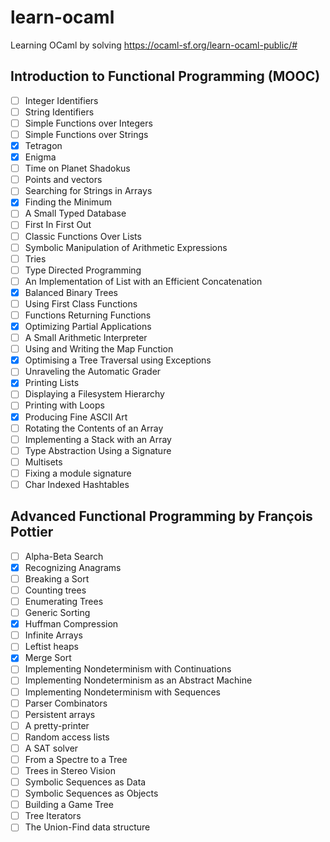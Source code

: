# learn-ocaml
Learning OCaml by solving https://ocaml-sf.org/learn-ocaml-public/#
## Introduction to Functional Programming (MOOC)
- [ ] Integer Identifiers
- [ ] String Identifiers
- [ ] Simple Functions over Integers
- [ ] Simple Functions over Strings
- [x] Tetragon
- [x] Enigma
- [ ] Time on Planet Shadokus
- [ ] Points and vectors
- [ ] Searching for Strings in Arrays
- [x] Finding the Minimum
- [ ] A Small Typed Database
- [ ] First In First Out
- [ ] Classic Functions Over Lists
- [ ] Symbolic Manipulation of Arithmetic Expressions
- [ ] Tries
- [ ] Type Directed Programming
- [ ] An Implementation of List with an Efficient Concatenation
- [x] Balanced Binary Trees
- [ ] Using First Class Functions
- [ ] Functions Returning Functions
- [x] Optimizing Partial Applications
- [ ] A Small Arithmetic Interpreter
- [ ] Using and Writing the Map Function
- [x] Optimising a Tree Traversal using Exceptions
- [ ] Unraveling the Automatic Grader
- [x] Printing Lists
- [ ] Displaying a Filesystem Hierarchy
- [ ] Printing with Loops
- [x] Producing Fine ASCII Art
- [ ] Rotating the Contents of an Array
- [ ] Implementing a Stack with an Array
- [ ] Type Abstraction Using a Signature
- [ ] Multisets
- [ ] Fixing a module  signature
- [ ] Char  Indexed  Hashtables
## Advanced  Functional  Programming  by  François  Pottier
- [ ] Alpha-Beta  Search
- [x] Recognizing  Anagrams
- [ ] Breaking  a  Sort
- [ ] Counting  trees
- [ ] Enumerating  Trees
- [ ] Generic  Sorting
- [x] Huffman  Compression
- [ ] Infinite  Arrays
- [ ] Leftist  heaps
- [x] Merge  Sort
- [ ] Implementing  Nondeterminism  with  Continuations
- [ ] Implementing  Nondeterminism  as  an  Abstract  Machine
- [ ] Implementing  Nondeterminism  with  Sequences
- [ ] Parser  Combinators
- [ ] Persistent  arrays
- [ ] A  pretty-printer
- [ ] Random  access  lists
- [ ] A  SAT  solver
- [ ] From  a  Spectre  to  a  Tree
- [ ] Trees  in  Stereo  Vision
- [ ] Symbolic  Sequences  as  Data
- [ ] Symbolic  Sequences  as  Objects
- [ ] Building  a  Game  Tree
- [ ] Tree  Iterators
- [ ] The  Union-Find  data  structure